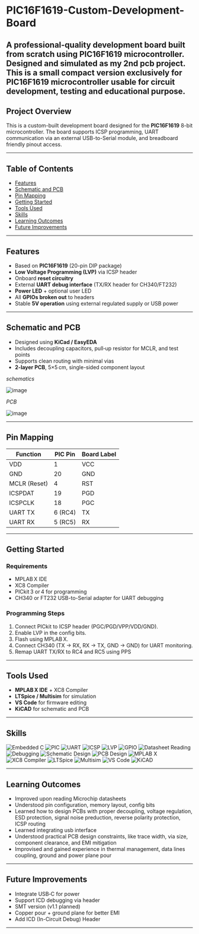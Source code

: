 # PIC16F1619-Custom-Development-Board

A professional-quality development board built from scratch using PIC16F1619 microcontroller. Designed and simulated as my 2nd pcb project. This is a small compact version exclusively for PIC16F1619 microcontroller usable for circuit development, testing and educational purpose.
---

## Project Overview

This is a custom-built development board designed for the **PIC16F1619** 8-bit microcontroller. The board supports ICSP programming, UART communication via an external USB-to-Serial module, and breadboard friendly pinout access.

---

## Table of Contents

- [Features](#features)  
- [Schematic and PCB](#schematic-and-pcb)  
- [Pin Mapping](#pin-mapping)  
- [Getting Started](#getting-started)  
- [Tools Used](#tools-used)
- [Skills](#skills) 
- [Learning Outcomes](#learning-outcomes)  
- [Future Improvements](#future-improvements)


---

## Features

- Based on **PIC16F1619** (20-pin DIP package)  
- **Low Voltage Programming (LVP)** via ICSP header  
- Onboard **reset circuitry**  
- External **UART debug interface** (TX/RX header for CH340/FT232)  
- **Power LED** + optional user LED  
- All **GPIOs broken out** to headers  
- Stable **5V operation** using external regulated supply or USB power  

---

## Schematic and PCB

- Designed using **KiCad / EasyEDA**  
- Includes decoupling capacitors, pull‑up resistor for MCLR, and test points  
- Supports clean routing with minimal vias  
- **2-layer PCB**, 5×5 cm, single-sided component layout  

_schematics_

![image](https://github.com/user-attachments/assets/eaebf8b0-f1c7-4c44-a0ba-eeea0f0589d4)

_PCB_


![image](https://github.com/user-attachments/assets/dab0b91f-e6cc-4865-b349-4f23e1768441)

---

## Pin Mapping

| Function         | PIC Pin | Board Label |
|------------------|---------|-------------|
| VDD              | 1       | VCC         |
| GND              | 20      | GND         |
| MCLR (Reset)     | 4       | RST         |
| ICSPDAT          | 19      | PGD         |
| ICSPCLK          | 18      | PGC         |
| UART TX          | 6  (RC4)| TX          |
| UART RX          | 5  (RC5)| RX          |

---

## Getting Started

### Requirements

- MPLAB X IDE  
- XC8 Compiler  
- PICkit 3 or 4 for programming  
- CH340 or FT232 USB-to-Serial adapter for UART debugging  

### Programming Steps

1. Connect PICkit to ICSP header (PGC/PGD/VPP/VDD/GND).  
2. Enable LVP in the config bits.  
3. Flash using MPLAB X.  
4. Connect CH340 (TX → RX, RX → TX, GND → GND) for UART monitoring.
5. Remap UART TX/RX to RC4 and RC5 using PPS

---

## Tools Used

- **MPLAB X IDE** + XC8 Compiler  
- **LTSpice / Multisim** for simulation  
- **VS Code** for firmware editing  
- **KiCAD** for schematic and PCB  

---

## Skills

![Embedded C](https://img.shields.io/badge/Embedded%20C-Firmware-informational)
![PIC](https://img.shields.io/badge/PIC-MCU-yellow?logo=microchip)
![UART](https://img.shields.io/badge/UART-Serial--Comm-yellowgreen)
![ICSP](https://img.shields.io/badge/ICSP-InCircuitProgramming-lightblue)
![LVP](https://img.shields.io/badge/LVP-LowVoltageProgramming-green)
![GPIO](https://img.shields.io/badge/GPIO-GeneralIO-success)
![Datasheet Reading](https://img.shields.io/badge/Datasheet%20Reading-✓-important)
![Debugging](https://img.shields.io/badge/Debugging-Handson-ff8c00)
![Schematic Design](https://img.shields.io/badge/Schematic--Design-EasyEDA/KiCAD-brightgreen)
![PCB Design](https://img.shields.io/badge/PCB--Design-2Layer-green)
![MPLAB X](https://img.shields.io/badge/MPLAB--X-IDE-red?logo=microchip)
![XC8 Compiler](https://img.shields.io/badge/XC8-Compiler-blueviolet)
![LTSpice](https://img.shields.io/badge/LTSpice-Simulation-orange)
![Multisim](https://img.shields.io/badge/NI%20Multisim-CircuitSim-yellowgreen)
![VS Code](https://img.shields.io/badge/VS%20Code-Editor-blue?logo=visualstudiocode)
![KiCAD](https://img.shields.io/badge/KiCAD-PCBTool-brightgreen?logo=kicad)

---

## Learning Outcomes

- Improved upon reading Microchip datasheets  
- Understood pin configuration, memory layout, config bits  
- Learned how to design PCBs with proper decoupling, voltage regulation, ESD protection, signal noise preduction, reverse polarity protection, ICSP routing  
- Learned integrating usb interface
- Understood practical PCB design constraints, like trace width, via size, component clearance, and EMI mitigation
- Improvised and gained experience in thermal management, data lines coupling, ground and power plane pour
---

## Future Improvements

- Integrate USB‑C for power  
- Support ICD debugging via header  
- SMT version (v1.1 planned)  
- Copper pour + ground plane for better EMI
- Add ICD (In-Circuit Debug) Header

---



